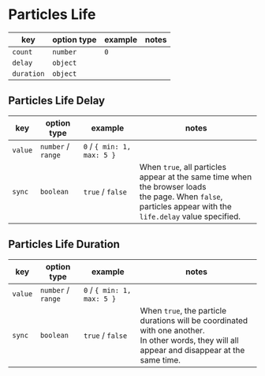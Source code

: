 # Particles Life

| key        | option type | example | notes |
| ---------- | ----------- | ------- | ----- |
| `count`    | `number`    | `0`     |       |
| `delay`    | `object`    |         |       |
| `duration` | `object`    |         |       |

## Particles Life Delay

| key     | option type        | example                    | notes                                                                                                                                                           |
| ------- | ------------------ | -------------------------- |-----------------------------------------------------------------------------------------------------------------------------------------------------------------|
| `value` | `number` / `range` | `0` / `{ min: 1, max: 5 }` |                                                                                                                                                                 |
| `sync`  | `boolean`          | `true` / `false`           | When `true`, all particles appear at the same time when the browser loads <br> the page.  When `false`, particles appear with the `life.delay` value specified. |

## Particles Life Duration

| key     | option type        | example                    | notes                                                                                                                                               |
| ------- | ------------------ | -------------------------- |-----------------------------------------------------------------------------------------------------------------------------------------------------|
| `value` | `number` / `range` | `0` / `{ min: 1, max: 5 }` |                                                                                                                                                     |
| `sync`  | `boolean`          | `true` / `false`           | When `true`, the particle durations will be coordinated with one another. <br> In other words, they will all appear and disappear at the same time. |
